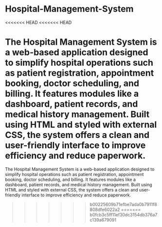 # Hospital-Management-System
<<<<<<< HEAD
<<<<<<< HEAD

The Hospital Management System is a web-based application designed to simplify hospital operations such as patient registration, appointment booking, doctor scheduling, and billing. It features modules like a dashboard, patient records, and medical history management. Built using HTML and styled with external CSS, the system offers a clean and user-friendly interface to improve efficiency and reduce paperwork.
=======
The Hospital Management System is a web-based application designed to simplify hospital operations such as patient registration, appointment booking, doctor scheduling, and billing. It features modules like a dashboard, patient records, and medical history management. Built using HTML and styled with external CSS, the system offers a clean and user-friendly interface to improve efficiency and reduce paperwork.
>>>>>>> b00225609b71efbe7ada0b7911f8808dfe6022a2
=======
>>>>>>> b0fcb3c5ff11ef30dc3154db376a7c139a679091
